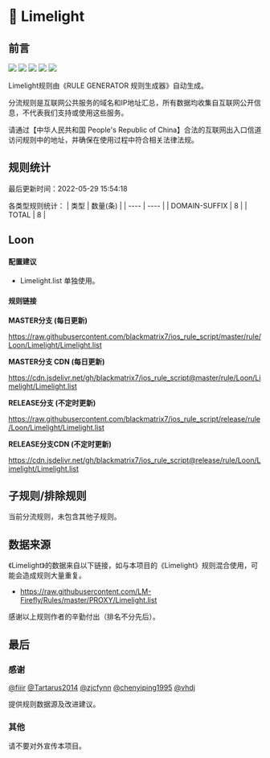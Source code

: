 # 🧸 Limelight

## 前言

![](https://shields.io/badge/-移除重复规则-ff69b4) ![](https://shields.io/badge/-DOMAIN与DOMAIN--SUFFIX合并-green) ![](https://shields.io/badge/-DOMAIN--SUFFIX间合并-critical) ![](https://shields.io/badge/-DOMAIN--SUFFIX与DOMAIN--KEYWORD合并-blue) ![](https://shields.io/badge/-IP--CIDR(6)合并-blueviolet) 

Limelight规则由《RULE GENERATOR 规则生成器》自动生成。

分流规则是互联网公共服务的域名和IP地址汇总，所有数据均收集自互联网公开信息，不代表我们支持或使用这些服务。

请通过【中华人民共和国 People's Republic of China】合法的互联网出入口信道访问规则中的地址，并确保在使用过程中符合相关法律法规。

## 规则统计

最后更新时间：2022-05-29 15:54:18

各类型规则统计：
| 类型 | 数量(条)  | 
| ---- | ----  |
| DOMAIN-SUFFIX | 8  | 
| TOTAL | 8  | 


## Loon 

#### 配置建议
- Limelight.list 单独使用。

#### 规则链接
**MASTER分支 (每日更新)**

https://raw.githubusercontent.com/blackmatrix7/ios_rule_script/master/rule/Loon/Limelight/Limelight.list

**MASTER分支 CDN (每日更新)**

https://cdn.jsdelivr.net/gh/blackmatrix7/ios_rule_script@master/rule/Loon/Limelight/Limelight.list

**RELEASE分支 (不定时更新)**

https://raw.githubusercontent.com/blackmatrix7/ios_rule_script/release/rule/Loon/Limelight/Limelight.list

**RELEASE分支CDN (不定时更新)**

https://cdn.jsdelivr.net/gh/blackmatrix7/ios_rule_script@release/rule/Loon/Limelight/Limelight.list

## 子规则/排除规则


当前分流规则，未包含其他子规则。

## 数据来源

《Limelight》的数据来自以下链接，如与本项目的《Limelight》规则混合使用，可能会造成规则大量重复。

- https://raw.githubusercontent.com/LM-Firefly/Rules/master/PROXY/Limelight.list


感谢以上规则作者的辛勤付出（排名不分先后）。

## 最后

### 感谢

[@fiiir](https://github.com/fiiir) [@Tartarus2014](https://github.com/Tartarus2014) [@zjcfynn](https://github.com/zjcfynn) [@chenyiping1995](https://github.com/chenyiping1995) [@vhdj](https://github.com/vhdj)

提供规则数据源及改进建议。

### 其他

请不要对外宣传本项目。